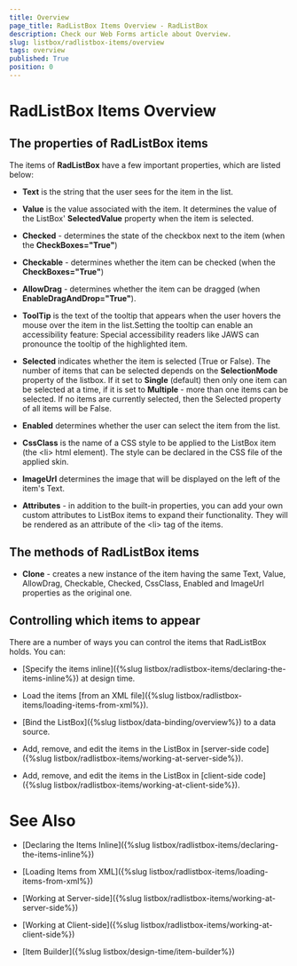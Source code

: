 ```yaml
---
title: Overview
page_title: RadListBox Items Overview - RadListBox
description: Check our Web Forms article about Overview.
slug: listbox/radlistbox-items/overview
tags: overview
published: True
position: 0
---
```


# RadListBox Items Overview



## The properties of RadListBox items

The items of **RadListBox** have a few important properties, which are listed below:

* **Text** is the string that the user sees for the item in the list.

* **Value** is the value associated with the item. It determines the value of the ListBox' **SelectedValue** property when the item is selected.

* **Checked** - determines the state of the checkbox next to the item (when the **CheckBoxes="True"**)

* **Checkable** - determines whether the item can be checked (when the **CheckBoxes="True"**)

* **AllowDrag** - determines whether the item can be dragged (when **EnableDragAndDrop="True"**).

* **ToolTip** is the text of the tooltip that appears when the user hovers the mouse over the item in the list.Setting the tooltip can enable an accessibility feature: Special accessibility readers like JAWS can pronounce the tooltip of the highlighted item.

* **Selected** indicates whether the item is selected (True or False). The number of items that can be selected depends on the **SelectionMode** property of the listbox. If it set to **Single** (default) then only one item can be selected at a time, if it is set to **Multiple** - more than one items can be selected. If no items are currently selected, then the Selected property of all items will be False.

* **Enabled** determines whether the user can select the item from the list.

* **CssClass** is the name of a CSS style to be applied to the ListBox item (the \<li\> html element). The style can be declared in the CSS file of the applied skin.

* **ImageUrl** determines the image that will be displayed on the left of the item's Text.

* **Attributes** - in addition to the built-in properties, you can add your own custom attributes to ListBox items to expand their functionality. They will be rendered as an attribute of the \<li\> tag of the items.



## The methods of RadListBox items

* **Clone** - creates a new instance of the item having the same Text, Value, AllowDrag, Checkable, Checked, CssClass, Enabled and ImageUrl properties as the original one.



## Controlling which items to appear

There are a number of ways you can control the items that RadListBox holds. You can:

* [Specify the items inline]({%slug listbox/radlistbox-items/declaring-the-items-inline%}) at design time.

* Load the items [from an XML file]({%slug listbox/radlistbox-items/loading-items-from-xml%}).

* [Bind the ListBox]({%slug listbox/data-binding/overview%}) to a data source.

* Add, remove, and edit the items in the ListBox in [server-side code]({%slug listbox/radlistbox-items/working-at-server-side%}).

* Add, remove, and edit the items in the ListBox in [client-side code]({%slug listbox/radlistbox-items/working-at-client-side%}).

# See Also

 * [Declaring the Items Inline]({%slug listbox/radlistbox-items/declaring-the-items-inline%})

 * [Loading Items from XML]({%slug listbox/radlistbox-items/loading-items-from-xml%})

 * [Working at Server-side]({%slug listbox/radlistbox-items/working-at-server-side%})

 * [Working at Client-side]({%slug listbox/radlistbox-items/working-at-client-side%})

 * [Item Builder]({%slug listbox/design-time/item-builder%})
